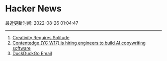 # Hacker News

最近更新时间: 2022-08-26 01:04:47

--- 
1. [Creativity Requires Solitude](https://dkb.show/post/creativity-requires-solitude) 
2. [Contentedge (YC W17) is hiring engineers to build AI copywriting software](https://www.contentedge.com/?pg=jobs) 
3. [DuckDuckGo Email](https://duckduckgo.com/email/) 

